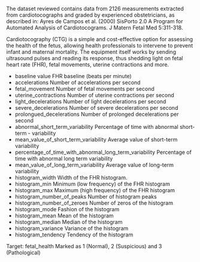 The dataset reviewed contains data from 2126 measurements extracted from cardiotocographs and graded by experienced obstetricians, as described in: Ayres de Campos et al. (2000) SisPorto 2.0 A Program for Automated Analysis of Cardiotocograms. J Matern Fetal Med 5:311-318.

Cardiotocography (CTG) is a simple and cost-effective option for assessing the health of the fetus, allowing health professionals to intervene to prevent infant and maternal mortality. The equipment itself works by sending ultrasound pulses and reading its response, thus shedding light on fetal heart rate (FHR), fetal movements, uterine contractions and more.

- baseline value FHR baseline (beats per minute)
- accelerations Number of accelerations per second
- fetal_movement Number of fetal movements per second
- uterine_contractions Number of uterine contractions per second
- light_decelerations Number of light decelerations per second
- severe_decelerations Number of severe decelerations per second
- prolongued_decelerations Number of prolonged decelerations per second
- abnormal_short_term_variability Percentage of time with abnormal short-term - variability
- mean_value_of_short_term_variability Average value of short-term variability
- percentage_of_time_with_abnormal_long_term_variability Percentage of time with abnormal long term variability
- mean_value_of_long_term_variability Average value of long-term variability
- histogram_width Width of the FHR histogram.
- histogram_min Minimum (low frequency) of the FHR histogram
- histogram_max Maximum (high frequency) of the FHR histogram
- histogram_number_of_peaks Number of histogram peaks
- histogram_number_of_zeroes Number of zeros of the histogram
- histogram_mode Fashion of the histogram
- histogram_mean Mean of the histogram
- histogram_median Median of the histogram
- histogram_variance Variance of the histogram
- histogram_tendency Tendency of the histogram

Target: fetal_health Marked as 1 (Normal), 2 (Suspicious) and 3 (Pathological)
